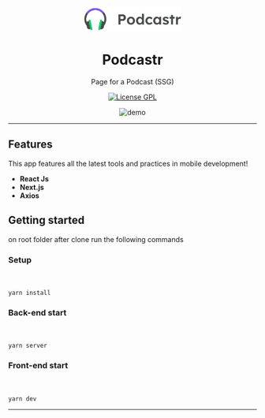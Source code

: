 <h1 align="center">
<br>
  <img src="https://raw.githubusercontent.com/rafaeldellaquila/podcastr-web/4a7e5e30fa3175111875959aa47632778503cfde/public/logo.svg" alt="Podcastr" width="200">
<br>
<br>
Podcastr
</h1>

<p align="center">Page for a Podcast (SSG)</p>

<p align="center">
  <a href="https://opensource.org/licenses/GPL-3.0">
    <img src="https://img.shields.io/github/license/rafaeldellaquila/podcastr-web?style=flat-square" alt="License GPL">
  </a>
</p>

[//]: #
<div align="center">
  <img src="https://i.ibb.co/TKT1rg5/podcastr-web.jpg" alt="demo" height="425">
</div>

<hr />

## Features
[//]: #
This app features all the latest tools and practices in mobile development!

- **React Js**
- **Next.js**
- **Axios**

## Getting started

on root folder after clone run the following commands

### Setup
  <br/>

  ```yarn install```

### Back-end start
 <br/>

```yarn server```

### Front-end start
 <br/>

```yarn dev```

---